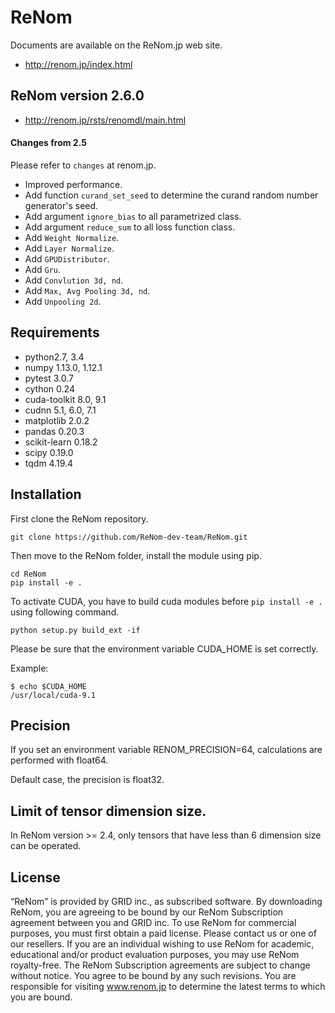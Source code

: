 # ReNom

Documents are available on the ReNom.jp web site.

- http://renom.jp/index.html

## ReNom version 2.6.0
- http://renom.jp/rsts/renomdl/main.html

#### Changes from 2.5

Please refer to `changes` at renom.jp.

- Improved performance.
- Add function `curand_set_seed` to determine the curand random number generator's seed.
- Add argument `ignore_bias` to all parametrized class.
- Add argument `reduce_sum` to all loss function class.
- Add `Weight Normalize`.
- Add `Layer Normalize`.
- Add `GPUDistributor`.
- Add `Gru`.
- Add `Convlution 3d, nd`.
- Add `Max, Avg Pooling 3d, nd`.
- Add `Unpooling 2d`.

## Requirements

- python2.7, 3.4
- numpy 1.13.0, 1.12.1
- pytest 3.0.7
- cython 0.24
- cuda-toolkit 8.0, 9.1
- cudnn 5.1, 6.0, 7.1
- matplotlib 2.0.2
- pandas 0.20.3
- scikit-learn 0.18.2
- scipy 0.19.0
- tqdm 4.19.4

## Installation

First clone the ReNom repository.

	git clone https://github.com/ReNom-dev-team/ReNom.git

Then move to the ReNom folder, install the module using pip.

	cd ReNom
	pip install -e .

To activate CUDA, you have to build cuda modules before `pip install -e .` 
using following command.

    python setup.py build_ext -if

Please be sure that the environment variable CUDA_HOME is set correctly.

Example:

	$ echo $CUDA_HOME
	/usr/local/cuda-9.1
	

## Precision

If you set an environment variable RENOM_PRECISION=64, 
calculations are performed with float64.

Default case, the precision is float32.

## Limit of tensor dimension size.
In ReNom version >= 2.4, only tensors that have less than 6 dimension size can be operated.


## License

“ReNom” is provided by GRID inc., as subscribed software.  By downloading ReNom, you are agreeing to be bound by our ReNom Subscription agreement between you and GRID inc.
To use ReNom for commercial purposes, you must first obtain a paid license. Please contact us or one of our resellers.  If you are an individual wishing to use ReNom for academic, educational and/or product evaluation purposes, you may use ReNom royalty-free.
The ReNom Subscription agreements are subject to change without notice. You agree to be bound by any such revisions. You are responsible for visiting www.renom.jp to determine the latest terms to which you are bound.
